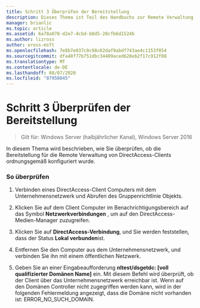 ```yaml
---
title: Schritt 3 Überprüfen der Bereitstellung
description: Dieses Thema ist Teil des Handbuchs zur Remote Verwaltung von DirectAccess-Clients in Windows Server 2016.
manager: brianlic
ms.topic: article
ms.assetid: 6a78a078-d2e7-4cbd-b8d5-20cfb6d1524b
ms.author: lizross
author: eross-msft
ms.openlocfilehash: 7e8b7e037c0c98c62daf9abdf743ae4c1153f054
ms.sourcegitcommit: dfa48f77b751dbc34409aced628eb2f17c912f08
ms.translationtype: MT
ms.contentlocale: de-DE
ms.lasthandoff: 08/07/2020
ms.locfileid: "87950845"
---
```

# <a name="step-3-verify-the-deployment"></a>Schritt 3 Überprüfen der Bereitstellung

>Gilt für: Windows Server (halbjährlicher Kanal), Windows Server 2016

In diesem Thema wird beschrieben, wie Sie überprüfen, ob die Bereitstellung für die Remote Verwaltung von DirectAccess-Clients ordnungsgemäß konfiguriert wurde.

### <a name="to-verify-proper-deployment"></a>So überprüfen

1.  Verbinden eines DirectAccess-Client Computers mit dem Unternehmensnetzwerk und Abrufen des Gruppenrichtlinie Objekts.

2.  Klicken Sie auf dem Client Computer im Benachrichtigungsbereich auf das Symbol **Netzwerkverbindungen** , um auf den DirectAccess-Medien-Manager zuzugreifen.

3.  Klicken Sie auf **DirectAccess-Verbindung**, und Sie werden feststellen, dass der Status **Lokal verbunden**ist.

4.  Entfernen Sie den Computer aus dem Unternehmensnetzwerk, und verbinden Sie ihn mit einem öffentlichen Netzwerk.

5.  Geben Sie an einer Eingabeaufforderung **nltest/dsgetdc: [voll qualifizierter Domänen Name]** ein. Mit diesem Befehl wird überprüft, ob der Client über das Unternehmensnetzwerk erreichbar ist. Wenn auf den Domänen Controller nicht zugegriffen werden kann, wird in der folgenden Fehlermeldung angezeigt, dass die Domäne nicht vorhanden ist: ERROR_NO_SUCH_DOMAIN.



